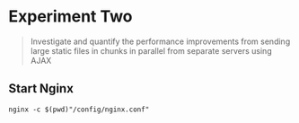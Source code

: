 Experiment Two
==============

> Investigate and quantify the performance improvements from sending large static files in chunks in parallel from separate servers using AJAX

## Start Nginx
```
nginx -c $(pwd)"/config/nginx.conf"
```
